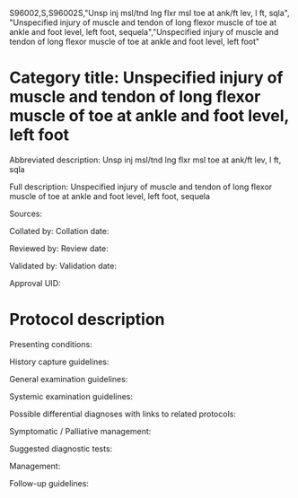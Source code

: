 S96002,S,S96002S,"Unsp inj msl/tnd lng flxr msl toe at ank/ft lev, l ft, sqla", "Unspecified injury of muscle and tendon of long flexor muscle of toe at ankle and foot level, left foot, sequela","Unspecified injury of muscle and tendon of long flexor muscle of toe at ankle and foot level, left foot"
# Category title: Unspecified injury of muscle and tendon of long flexor muscle of toe at ankle and foot level, left foot

Abbreviated description: Unsp inj msl/tnd lng flxr msl toe at ank/ft lev, l ft, sqla

Full description: Unspecified injury of muscle and tendon of long flexor muscle of toe at ankle and foot level, left foot, sequela

Sources:

Collated by:
Collation date:

Reviewed by:
Review date:

Validated by:
Validation date:

Approval UID:

# Protocol description

Presenting conditions:

History capture guidelines:

General examination guidelines:

Systemic examination guidelines:

Possible differential diagnoses with links to related protocols:

Symptomatic / Palliative management:

Suggested diagnostic tests:

Management:

Follow-up guidelines:
